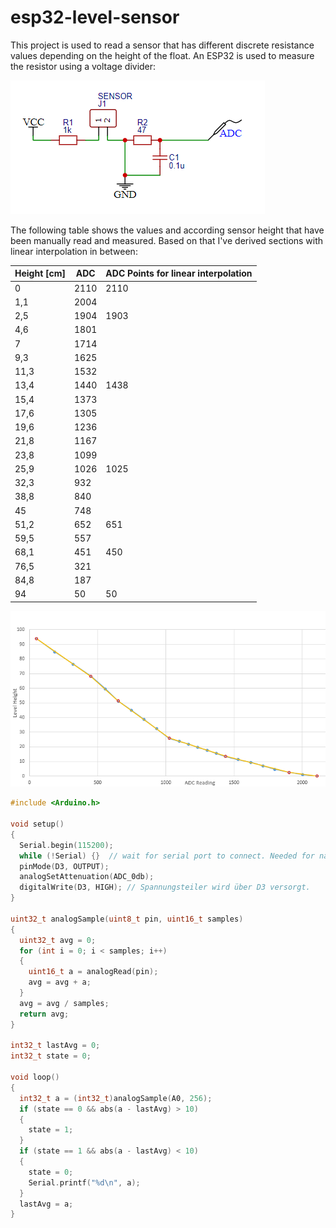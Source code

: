# esp32-level-sensor

This project is used to read a sensor that has different discrete resistance values depending on the height of the float. An ESP32 is used to measure the resistor using a voltage divider:

![voltage divider](doc/images/2021-10-14-07-35-51.png)

The following table shows the values and according sensor height that have been manually read and measured. Based on that I've derived sections with linear interpolation in between:

| Height [cm] | ADC  | ADC Points for linear interpolation |
| ----------- | ---- | ----------------------------------- |
| 0           | 2110 | 2110                                |
| 1,1         | 2004 |                                     |
| 2,5         | 1904 | 1903                                |
| 4,6         | 1801 |                                     |
| 7           | 1714 |                                     |
| 9,3         | 1625 |                                     |
| 11,3        | 1532 |                                     |
| 13,4        | 1440 | 1438                                |
| 15,4        | 1373 |                                     |
| 17,6        | 1305 |                                     |
| 19,6        | 1236 |                                     |
| 21,8        | 1167 |                                     |
| 23,8        | 1099 |                                     |
| 25,9        | 1026 | 1025                                |
| 32,3        | 932  |                                     |
| 38,8        | 840  |                                     |
| 45          | 748  |                                     |
| 51,2        | 652  | 651                                 |
| 59,5        | 557  |                                     |
| 68,1        | 451  | 450                                 |
| 76,5        | 321  |                                     |
| 84,8        | 187  |                                     |
| 94          | 50   | 50                                  |

![sensor readings](doc/images/2021-10-14-07-47-35.png)

```C++
#include <Arduino.h>

void setup()
{
  Serial.begin(115200);
  while (!Serial) {}  // wait for serial port to connect. Needed for native USB
  pinMode(D3, OUTPUT);
  analogSetAttenuation(ADC_0db);
  digitalWrite(D3, HIGH); // Spannungsteiler wird über D3 versorgt.
}

uint32_t analogSample(uint8_t pin, uint16_t samples)
{
  uint32_t avg = 0;
  for (int i = 0; i < samples; i++)
  {
    uint16_t a = analogRead(pin);
    avg = avg + a;
  }
  avg = avg / samples;
  return avg;
}

int32_t lastAvg = 0;
int32_t state = 0;

void loop()
{
  int32_t a = (int32_t)analogSample(A0, 256);
  if (state == 0 && abs(a - lastAvg) > 10)
  {
    state = 1;
  }
  if (state == 1 && abs(a - lastAvg) < 10)
  {
    state = 0;
    Serial.printf("%d\n", a);
  }
  lastAvg = a;
}
```
